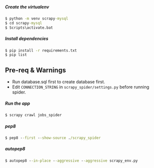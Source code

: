 ##### Create the virtualenv
```cmd
$ python -m venv scrapy-mysql
$ cd scrapy-mysql
$ Scripts\activate.bat
```

##### Install dependencies
```bash
$ pip install -r requirements.txt
$ pip list
```

## Pre-req & Warnings
- Run database.sql first to create database first.
- Edit `CONNECTION_STRING` in `scrapy_spider/settings.py` before running spider.

##### Run the app
```bash
$ scrapy crawl jobs_spider
```

##### pep8
```cmd
$ pep8 --first --show-source ./scrapy_spider
```

##### autopep8
```cmd
$ autopep8 --in-place --aggressive --aggressive scrapy_env.py
```